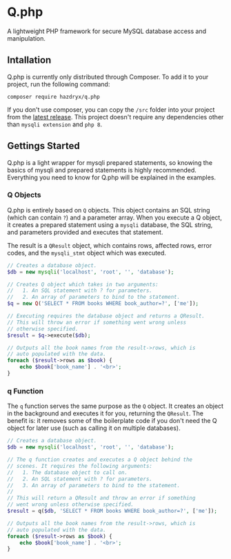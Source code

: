# Q.php
A lightweight PHP framework for secure MySQL database access and manipulation.

## Intallation
Q.php is currently only distributed through Composer. To add it to your project, run the following command:

```
composer require hazdryx/q.php
```

If you don't use composer, you can copy the `/src` folder into your project from the [latest release](https://github.com/hazdryx/Q.php/releases). This project doesn't require any dependencies other than `mysqli extension` and `php 8`.

## Gettings Started
Q.php is a light wrapper for mysqli prepared statements, so knowing the basics of mysqli and prepared statements is highly recommended. Everything you need to know for Q.php will be explained in the examples.

### Q Objects
Q.php is entirely based on `Q` objects. This object contains an SQL string (which can contain `?`) and a parameter array. When you execute a Q object, it creates a prepared statement using a `mysqli` database, the SQL string, and parameters provided and executes that statement.

The result is a `QResult` object, which contains rows, affected rows, error codes, and the `mysqli_stmt` object which was executed.
```php
// Creates a database object.
$db = new mysqli('localhost', 'root', '', 'database');

// Creates Q object which takes in two arguments:
//   1. An SQL statement with ? for parameters.
//   2. An array of parameters to bind to the statement.
$q = new Q('SELECT * FROM books WHERE book_author=?', ['me']);

// Executing requires the database object and returns a QResult.
// This will throw an error if something went wrong unless
// otherwise specified.
$result = $q->execute($db);

// Outputs all the book names from the result->rows, which is
// auto populated with the data.
foreach ($result->rows as $book) {
    echo $book['book_name'] . '<br>';
}
```

### q Function
The `q` function serves the same purpose as the `Q` object. It creates an object in the background and executes it for you, returning the `QResult`. The benefit is: it removes some of the boilerplate code if you don't need the Q object for later use (such as calling it on multiple databases).
```php
// Creates a database object.
$db = new mysqli('localhost', 'root', '', 'database');

// The q function creates and executes a Q object behind the
// scenes. It requires the following arguments:
//   1. The database object to call on.
//   2. An SQL statement with ? for parameters.
//   3. An array of parameters to bind to the statement.
//
// This will return a QResult and throw an error if something
// went wrong unless otherwise specified.
$result = q($db, 'SELECT * FROM books WHERE book_author=?', ['me']);

// Outputs all the book names from the result->rows, which is
// auto populated with the data.
foreach ($result->rows as $book) {
    echo $book['book_name'] . '<br>';
}
```
